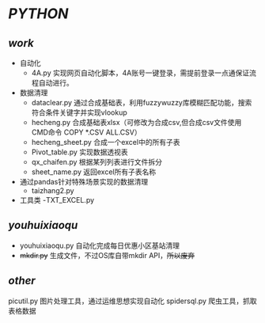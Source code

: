# ***PYTHON***
## ***work***
- 自动化
  - 4A.py 实现网页自动化脚本，4A账号一键登录，需提前登录一点通保证流程自动进行。
- 数据清理
  - dataclear.py 通过合成基础表，利用fuzzywuzzy库模糊匹配功能，搜索符合条件关键字并实现vlookup
  - hecheng.py 合成基础表xlsx（可修改为合成csv,但合成csv文件使用CMD命令 COPY *.CSV ALL.CSV）
  - hecheng_sheet.py 合成一个excel中的所有子表
  - Pivot_table.py 实现数据透视表
  - qx_chaifen.py 根据某列列表进行文件拆分
  - sheet_name.py 返回excel所有子表名称
- 通过pandas针对特殊场景实现的数据清理
  - taizhang2.py
- 工具类
  -TXT_EXCEL.py 
## ***youhuixiaoqu***
- youhuixiaoqu.py 自动化完成每日优惠小区基站清理
- ~~mkdir.py~~ 生成文件，不过OS库自带mkdir API，~~所以废弃~~
## ***other***
picutil.py 图片处理工具，通过运维思想实现自动化
spidersql.py 爬虫工具，抓取表格数据
